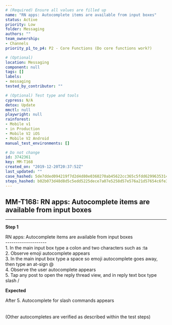 ```yaml
---
# (Required) Ensure all values are filled up
name: "RN apps: Autocomplete items are available from input boxes"
status: Active
priority: Low
folder: Messaging
authors: ""
team_ownership:
- Channels
priority_p1_to_p4: P2 - Core Functions (Do core functions work?)

# (Optional)
location: Messaging
component: null
tags: []
labels:
- messaging
tested_by_contributor: ""

# (Optional) Test type and tools
cypress: N/A
detox: Update
mmctl: null
playwright: null
rainforest:
- Mobile v1
- in Production
- Mobile V2 iOS
- Mobile V2 Android
manual_test_environments: []

# Do not change
id: 3742361
key: MM-T168
created_on: "2019-12-20T20:37:52Z"
last_updated: ""
case_hashed: 5de7dded094219f7d2d4d80e0360270ab45622cc365c5fdd629963531404612444e74794dc64040ee9895d5c8da26d21
steps_hashed: b02b073d48d8d5c5edd5225dece7a07e5258d57e576a21d57654c6fe3c76092751b55bfa2844f2d91e430ec2f1b940cc
---
```


<!-- (Auto-generated) Based on frontmatter's "key" and "name" -->

## MM-T168: RN apps: Autocomplete items are available from input boxes

---

**Step 1**

RN apps: Autocomplete items are available from input boxes\
\--------------------\
1\. In the main input box type a colon and two characters such as :ta\
2\. Observe emoji autocomplete appears\
3\. In the main input box type a space so emoji autocomplete goes away, then type an at-sign @\
4\. Observe the user autocomplete appears\
5\. Tap any post to open the reply thread view, and in reply text box type slash /

**Expected**

After 5. Autocomplete for slash commands appears\
\
\
(Other autocompletes are verified as described within the test steps)
